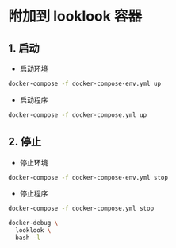 # 附加到 looklook 容器

## 1. 启动
- 启动环境
```bash 
docker-compose -f docker-compose-env.yml up
```

- 启动程序
```bash 
docker-compose -f docker-compose.yml up 
```



## 2. 停止
- 停止环境
```bash 
docker-compose -f docker-compose-env.yml stop
```

- 停止程序
```bash 
docker-compose -f docker-compose.yml stop
```

```bash 
docker-debug \
  looklook \
  bash -l
```